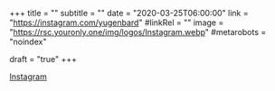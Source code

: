 +++
title = ""
subtitle = ""
date = "2020-03-25T06:00:00"
link = "https://instagram.com/yugenbard"
#linkRel = ""
image = "https://rsc.youronly.one/img/logos/Instagram.webp"
#metarobots = "noindex"

draft = "true"
+++

<a href="https://instagram.com/yugenbard" rel="me noopener external nofollow" referrerpolicy="strict-origin-when-cross-origin">Instagram</a>
